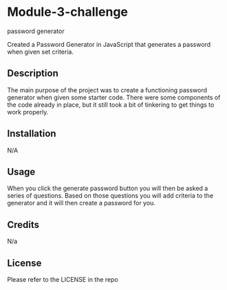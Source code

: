 # Module-3-challenge
password generator

Created a Password Generator in JavaScript that generates a password when given set criteria.

## Description

The main purpose of the project was to create a functioning password generator when given some starter code. There were some components of the code already in place, but it still took a bit of tinkering to get things to work properly. 

## Installation

N/A

## Usage
When you click the generate password button you will then be asked a series of questions. Based on those questions you will add criteria to the generator and it will then create a password for you. 

## Credits

N/a

## License

Please refer to the LICENSE in the repo